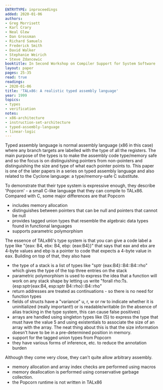 ```yaml
---
ENTRYTYPE: inproceedings
added: 2020-01-06
authors:
- Greg Morrisett
- Karl Crary
- Neal Glew
- Dan Grossman
- Richard Samuels
- Frederick Smith
- David Walker
- Stephanie Weirich
- Steve Zdancewic
booktitle: In Second Workshop on Compiler Support for System Software
layout: paper
pages: 25-35
read: true
readings:
- 2020-01-06
title: 'TALx86: A realistic typed assembly language'
year: 1999
topics:
- types
- verification
notes:
- x86-architecture
- instruction-set-architecture
- typed-assembly-language
- linear-logic
---
```


Typed assembly language is normal assembly language (x86 in this case) where any branch targets are labelled with the type of
all the registers.
The main purpose of the types is to make the assembly code type/memory
safe and so the focus is on distinguishing pointers from
non-pointers and distinguishing the size and type of what each
pointer points to.
This paper is one of the later papers in a series on typed assembly language and also related to the Cyclone language: a type/memory-safe C substitute.

To demonstrate that their type system is expressive enough, they describe 'Popcorn' - a small C-like language that they can compile to TALx86.
Compared with C, some major differences are that Popcorn

* includes memory allocation
* distinguishes between pointers that can be null and pointers that cannot be null
* provides tagged union types that resemble the algebraic data types found in functional languages
* supports parametric polymorphism

The essence of TALx86's type system is that you can give a code label a type like "{eax: B4, ebx: B4, ebp: {eax:B4}}" that says that eax and ebx are 4-byte values and ebp is a pointer to code that expects a 4-byte value in eax.
Building on top of that, they also have

* the type of a stack is a list of types like "sptr {eax:B4}::B4::B4::rho" which gives the type of the top three entries on the stack
* parametric polymorphism is used to express the idea that a function will work on any stack shape
  by letting us write
  "forall rho:Ts. {esp:sptr{eax:B4, esp:sptr B4::rho}::B4::rho"
* return addresses are treated as continuations - so there is no need for function types
* fields of structs have a "variance" u, r, w or rw to indicate whether it is uninitialized (really important!) or is readable/writable (in the absence of alias tracking in the type system, this can cause false positives)
* arrays are handled using singleton types like {5} to express
  the type that must have the value 5 and using existentials
  to associate the size of an array with the array.
  The neat thing about this is that the size information
  doesn't have to be in a pre-determined position in memory.
* support for the tagged union types from Popcorn
* they have various forms of inference, etc. to reduce the annotation burden


Although they come very close, they can't quite allow arbitrary assembly.

* memory allocation and array index checks are performed using macros
* memory deallocation is performed using conservative garbage collection.
* the Popcorn runtime is not written in TALx86
